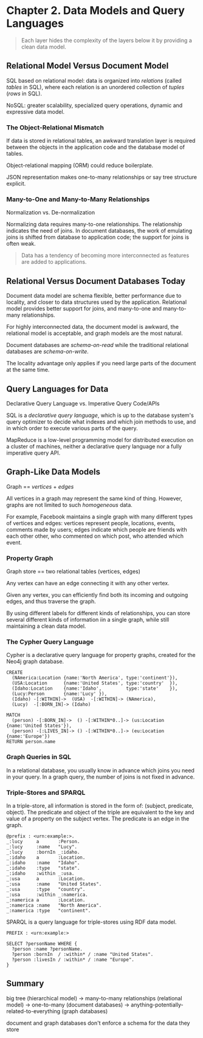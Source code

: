 # Chapter 2. Data Models and Query Languages

> Each layer hides the complexity of the layers below it by providing a clean data model.

## Relational Model Versus Document Model

SQL based on relational model: data is organized into *relations* (called *tables* in SQL), where each relation is an unordered collection of *tuples* (*rows* in SQL).

NoSQL: greater scalability, specialized query operations, dynamic and expressive data model.

### The Object-Relational Mismatch

If data is stored in relational tables, an awkward translation layer is required between the objects in the application code and the database model of tables.

Object-relational mapping (ORM) could reduce boilerplate.

JSON representation makes one-to-many relationships or say tree structure explicit.

### Many-to-One and Many-to-Many Relationships

Normalization vs. De-normalization

Normalizing data requires many-to-one relationships. The relationship indicates the need of joins. In document databases, the work of emulating joins is shifted from database to application code; the support for joins is often weak.

> Data has a tendency of becoming more interconnected as features are added to applications.

## Relational Versus Document Databases Today

Document data model are schema flexible, better performance due to locality, and closer to data structures used by the application. Relational model provides better support for joins, and many-to-one and many-to-many relationships.

For highly interconnected data, the document model is awkward, the relational model is acceptable, and graph models are the most natural.

Document databases are *schema-on-read* while the traditional relational databases are *schema-on-write*.

The locality advantage only applies if you need large parts of the document at the same time.

## Query Languages for Data

Declarative Query Language vs. Imperative Query Code/APIs

SQL is a *declarative query language*, which is up to the database system's query optimizer to decide what indexes and which join methods to use, and in which order to execute various parts of the query.

MapReduce is a low-level programming model for distributed execution on a cluster of machines, neither a declarative query language nor a fully imperative query API.

## Graph-Like Data Models

Graph == *vertices* + *edges*

All vertices in a graph may represent the same kind of thing. However, graphs are not limited to such *homogeneous* data.

For example, Facebook maintains a single graph with many different types of vertices and edges: vertices represent people, locations, events, comments made by users; edges indicate which people are friends with each other other, who commented on which post, who attended which event.

### Property Graph

Graph store == two relational tables (vertices, edges)

Any vertex can have an edge connecting it with any other vertex.

Given any vertex, you can efficiently find both its incoming and outgoing edges, and thus traverse the graph.

By using different labels for different kinds of relationships, you can store several different kinds of information iin a single graph, while still maintaining a clean data model.

### The Cypher Query Language

Cypher is a declarative query language for property graphs, created for the Neo4j graph database.

```text
CREATE
  (NAmerica:Location {name:'North America', type:'continent'}),
  (USA:Location      {name:'United States', type:'country'  }),
  (Idaho:Location    {name:'Idaho',         type:'state'    }),
  (Lucy:Person       {name:'Lucy' }),
  (Idaho) -[:WITHIN]->  (USA)  -[:WITHIN]-> (NAmerica),
  (Lucy)  -[:BORN_IN]-> (Idaho)

MATCH
  (person) -[:BORN_IN]->  () -[:WITHIN*0..]-> (us:Location {name:'United States'}),
  (person) -[:LIVES_IN]-> () -[:WITHIN*0..]-> (eu:Location {name:'Europe'})
RETURN person.name
```

### Graph Queries in SQL

In a relational database, you usually know in advance which joins you need in your query. In a graph query, the number of joins is not fixed in advance.

### Triple-Stores and SPARQL

In a triple-store, all information is stored in the form of: (subject, predicate, object). The predicate and object of the triple are equivalent to the key and value of a property on the subject vertex. The predicate is an edge in the graph.

```text
@prefix : <urn:example:>.
_:lucy     a       :Person.
_:lucy     :name   "Lucy".
_:lucy     :bornIn _:idaho.
_:idaho    a       :Location.
_:idaho    :name   "Idaho".
_:idaho    :type   "state".
_:idaho    :within _:usa.
_:usa      a       :Location.
_:usa      :name   "United States".
_:usa      :type   "country".
_:usa      :within _:namerica.
_:namerica a       :Location.
_:namerica :name   "North America".
_:namerica :type   "continent".
```

SPARQL is a query language for triple-stores using RDF data model.

```text
PREFIX : <urn:example:>

SELECT ?personName WHERE {
  ?person :name ?personName.
  ?person :bornIn  / :within* / :name "United States".
  ?person :livesIn / :within* / :name "Europe".
}
```

## Summary

big tree (hierarchical model) -> many-to-many relationships (relational model) -> one-to-many (document databases) -> anything-potentially-related-to-everything (graph databases)

document and graph databases don't enforce a schema for the data they store
